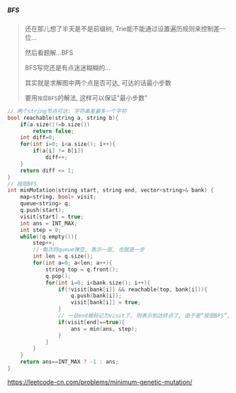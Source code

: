 ##### BFS

> 还在那儿想了半天是不是前缀树, Trie能不能通过设置遍历规则来控制差一位...
> 
> 然后看题解...BFS
> 
> BFS写完还是有点迷迷糊糊的...
> 
> 其实就是求解图中两个点是否可达, 可达的话最小步数
> 
> 要用`按层BFS`的解法, 这样可以保证"最小步数"

```CPP
// 两个string节点可达: 字符串差最多一个字符
bool reachable(string a, string b){
    if(a.size()!=b.size())
        return false;
    int diff=0;
    for(int i=0; i<a.size(); i++){
        if(a[i] != b[i])
            diff++;
    }
    return diff <= 1;
}
// 按层BFS
int minMutation(string start, string end, vector<string>& bank) {
    map<string, bool> visit;
    queue<string> q;
    q.push(start);
    visit[start] = true;
    int ans = INT_MAX;
    int step = 0;
    while(!q.empty()){
        step++;
        // 每次将queue弹空, 表示一层, 也就是一步
        int len = q.size();
        for(int a=0; a<len; a++){
            string top = q.front();
            q.pop();
            for(int i=0; i<bank.size(); i++){
                if(!visit[bank[i]] && reachable(top, bank[i])){
                    q.push(bank[i]);
                    visit[bank[i]] = true;
                }
                // 一旦end被标记为visit了, 则表示到达终点了, 由于是“按层BFS”, 所以出现visit[end]=true的步数一定是所有可能路径中最短的
                if(visit[end]==true){
                    ans = min(ans, step);
                }
            }
        }
    }
    return ans==INT_MAX ? -1 : ans;
}
```

https://leetcode-cn.com/problems/minimum-genetic-mutation/